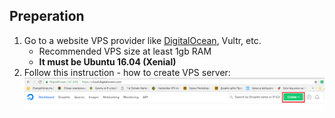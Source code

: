 ## Preperation

1. Go to a website VPS provider like [DigitalOcean](https://m.do.co/c/da2cd5eff34d), Vultr, etc.
   - Recommended VPS size at least 1gb RAM
   - **It must be Ubuntu 16.04 (Xenial)**
2. Follow this instruction - how to create VPS server:
![Alt text](https://github.com/bettexproject/bettexnodescript/blob/master/1.png)
